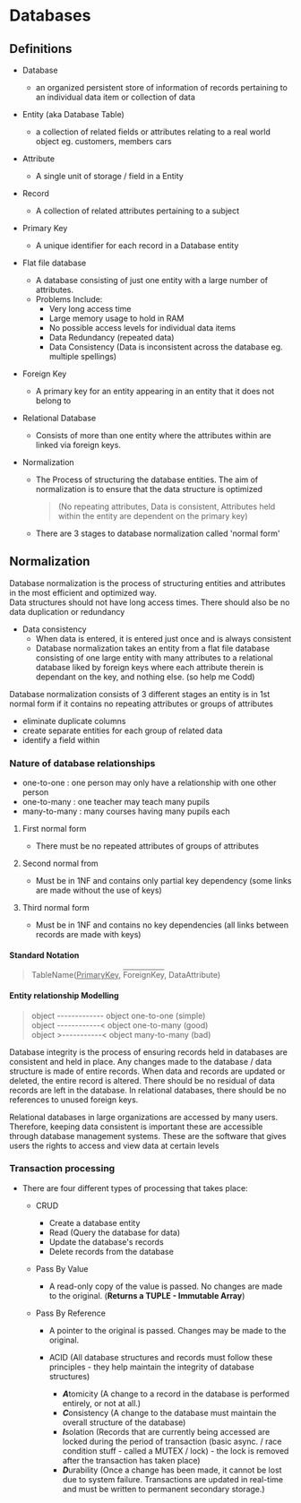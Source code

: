 # Databases

## Definitions

* Database 
    - an organized persistent store of information of records pertaining to an individual data item or collection of data

* Entity (aka Database Table)
     - a collection of related fields or attributes relating to a real world object eg. customers, members cars

* Attribute 
    - A single unit of storage / field in a Entity

* Record 
    - A collection of related attributes pertaining to a subject

* Primary Key
    - A unique identifier for each record in a Database entity

* Flat file database 
    - A database consisting of just one entity with a large number of attributes.
	- Problems Include:
		- Very long access time
		- Large memory usage to hold in RAM
		- No possible access levels for individual data items
		- Data Redundancy (repeated data)
		- Data Consistency (Data is inconsistent across the database eg. multiple spellings)

* Foreign Key
    - A primary key for an entity appearing in an entity that it does not belong to

* Relational Database
    - Consists of more than one entity where the attributes within are linked via foreign keys. 

* Normalization 
    - The Process of structuring the database entities. The aim of normalization is to ensure that the data structure is optimized 
	    > (No repeating attributes, Data is consistent, Attributes held within the entity are dependent on the primary key)
	- There are 3 stages to database normalization called 'normal form'


## Normalization

Database normalization is the process of structuring entities and attributes in the most efficient and optimized way.  
Data structures should not have long access times. There should also be no data duplication or redundancy

* Data consistency
    - When data is entered, it is entered just once and is always consistent
    - Database normalization takes an entity from a flat file database consisting of one large entity with many attributes
to a relational database liked by foreign keys where each attribute therein is dependant on the key, and nothing else.
(so help me Codd)

Database normalization consists of 3 different stages
an entity is in 1st normal form if it contains no repeating attributes or groups of attributes

- eliminate duplicate columns
- create separate entities for each group of related data
- identify a field within

### Nature of database relationships
- one-to-one : one person may only have a relationship with one other person
- one-to-many : one teacher may teach many pupils
- many-to-many : many courses having many pupils each

1. First normal form
    - There must be no repeated attributes of groups of attributes

2. Second normal from
    - Must be in 1NF and contains only partial key dependency (some links are made without the use of keys)

3. Third normal form
    - Must be in 1NF and contains no key dependencies (all links between records are made with keys)

#### Standard Notation
>TableName(<u>PrimaryKey</u>, <span style = "text-decoration:overline">ForeignKey</span>, DataAttribute)  

#### Entity relationship Modelling 
>object ------------- object		one-to-one		(simple)  
   object ------------< object		one-to-many		(good)  
   object >-----------< object     many-to-many	(bad)

Database integrity is the process of ensuring records held in databases are consistent and held in place.
Any changes made to the database / data structure is made of entire records.
When data and records are updated or deleted, the entire record is altered. 
There should be no residual of data records are left in the database. In relational databases, there should be no references to unused foreign keys.

Relational databases in large organizations are accessed by many users. Therefore, keeping data consistent is important these are accessible through database management systems. These are the software that gives users the rights to access and view data at certain levels

### Transaction processing
- There are four different types of processing that takes place:
	- CRUD 
		- Create a database entity
		- Read (Query the database for data)
		- Update the database's records
		- Delete records from the database

	- Pass By Value
        - A read-only copy of the value is passed. No changes are made to the original. (**Returns a TUPLE - Immutable Array**)
		
	- Pass By Reference
		- A pointer to the original is passed. Changes may be made to the original.

		- ACID (All database structures and records must follow these principles - they help maintain the integrity of database structures)
		    - ***A***tomicity (A change to a record in the database is performed entirely, or not at all.)
			- ***C***onsistency (A change to the database must maintain the overall structure of the database)
			- ***I***solation (Records that are currently being accessed are locked during the period of transaction (basic async. / race condition stuff - called a MUTEX / lock) - the lock is removed after the transaction has taken place)
			- ***D***urability (Once a change has been made, it cannot be lost due to system failure. Transactions are updated in real-time and must be written to permanent secondary storage.)
			  